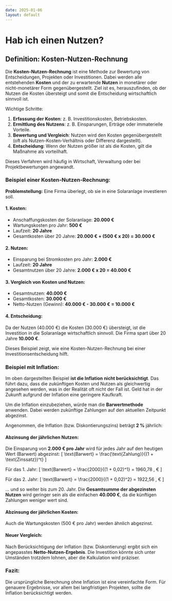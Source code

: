 ```yaml
---
date: 2025-01-06
layout: default
---
```


# Hab ich einen Nutzen?

## Definition: Kosten-Nutzen-Rechnung

Die **Kosten-Nutzen-Rechnung** ist eine Methode zur Bewertung von Entscheidungen, Projekten oder Investitionen. Dabei werden alle entstehenden **Kosten** und der zu erwartende **Nutzen** in monetärer oder nicht-monetärer Form gegenübergestellt. Ziel ist es, herauszufinden, ob der Nutzen die Kosten übersteigt und somit die Entscheidung wirtschaftlich sinnvoll ist. 

Wichtige Schritte:
1. **Erfassung der Kosten**: z. B. Investitionskosten, Betriebskosten.
2. **Ermittlung des Nutzens**: z. B. Einsparungen, Erträge oder immaterielle Vorteile.
3. **Bewertung und Vergleich**: Nutzen wird den Kosten gegenübergestellt (oft als Nutzen-Kosten-Verhältnis oder Differenz dargestellt).
4. **Entscheidung**: Wenn der Nutzen größer ist als die Kosten, gilt die Maßnahme als vorteilhaft. 

Dieses Verfahren wird häufig in Wirtschaft, Verwaltung oder bei Projektbewertungen angewandt.

### Beispiel einer Kosten-Nutzen-Rechnung:

**Problemstellung:** Eine Firma überlegt, ob sie in eine Solaranlage investieren soll.

#### **1. Kosten:**
- Anschaffungskosten der Solaranlage: **20.000 €**
- Wartungskosten pro Jahr: **500 €**
- Laufzeit: **20 Jahre**
- Gesamtkosten über 20 Jahre: **20.000 € + (500 € x 20) = 30.000 €**

#### **2. Nutzen:**
- Einsparung bei Stromkosten pro Jahr: **2.000 €**
- Laufzeit: **20 Jahre**
- Gesamtnutzen über 20 Jahre: **2.000 € x 20 = 40.000 €**

#### **3. Vergleich von Kosten und Nutzen:**
- Gesamtnutzen: **40.000 €**
- Gesamtkosten: **30.000 €**
- Netto-Nutzen (Gewinn): **40.000 € - 30.000 € = 10.000 €**

#### **4. Entscheidung:**
Da der Nutzen (40.000 €) die Kosten (30.000 €) übersteigt, ist die Investition in die Solaranlage wirtschaftlich sinnvoll. Die Firma spart über 20 Jahre **10.000 €**.

Dieses Beispiel zeigt, wie eine Kosten-Nutzen-Rechnung bei einer Investitionsentscheidung hilft.

### Beispiel mit Inflation:

Im oben dargestellten Beispiel **ist die Inflation nicht berücksichtigt**. Das führt dazu, dass die zukünftigen Kosten und Nutzen als gleichwertig angesehen werden, was in der Realität oft nicht der Fall ist. Geld hat in der Zukunft aufgrund der Inflation eine geringere Kaufkraft. 

Um die Inflation einzubeziehen, würde man die **Barwertmethode** anwenden. Dabei werden zukünftige Zahlungen auf den aktuellen Zeitpunkt abgezinst. 


Angenommen, die Inflation (bzw. Diskontierungszins) beträgt **2 %** jährlich:

#### **Abzinsung der jährlichen Nutzen:**
Die Einsparung von **2.000 € pro Jahr** wird für jedes Jahr auf den heutigen Wert (Barwert) abgezinst:
\[
\text{Barwert} = \frac{\text{Zahlung}}{(1 + \text{Zinssatz})^t}
\]

Für das 1. Jahr:
\[
\text{Barwert} = \frac{2000}{(1 + 0,02)^1} = 1960,78 \, €
\]

Für das 2. Jahr:
\[
\text{Barwert} = \frac{2000}{(1 + 0,02)^2} = 1922,56 \, €
\]

... und so weiter bis zum 20. Jahr. Die **Gesamtsumme der abgezinsten Nutzen** wird geringer sein als die einfachen **40.000 €**, da die künftigen Zahlungen weniger wert sind.

#### **Abzinsung der jährlichen Kosten:**
Auch die Wartungskosten (500 € pro Jahr) werden ähnlich abgezinst.

#### **Neuer Vergleich:**
Nach Berücksichtigung der Inflation (bzw. Diskontierung) ergibt sich ein angepasstes **Netto-Nutzen-Ergebnis**. Die Investition könnte sich unter Umständen trotzdem lohnen, aber die Kalkulation wird präziser.

### Fazit:
Die ursprüngliche Berechnung ohne Inflation ist eine vereinfachte Form. Für genauere Ergebnisse, vor allem bei langfristigen Projekten, sollte die Inflation berücksichtigt werden.